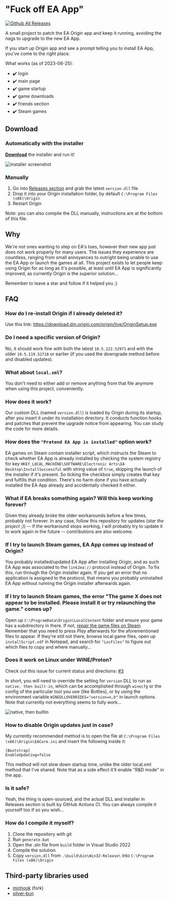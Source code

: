 # "Fuck off EA App"

[![Github All Releases](https://img.shields.io/github/downloads/p0358/Fuck_off_EA_App/total.svg)](https://github.com/p0358/Fuck_off_EA_App/releases)

A small project to patch the EA Origin app and keep it running, avoiding the nags to upgrade to the new EA App.

If you start up Origin app and see a prompt telling you to install EA App, you've come to the right place.

What works (as of 2023-06-25):
* ✔️ login
* ✔️ main page
* ✔️ game startup
* ✔️ game downloads
* ✔️ friends section
* ✔️ Steam games

## Download

### Automatically with the installer

**[Download](https://github.com/p0358/Fuck_off_EA_App/releases/download/v2/Fuck_off_EA_App_installer.exe)** the installer and run it!

![installer screenshot](https://github.com/p0358/Fuck_off_EA_App/assets/5182588/1ab48e7b-e160-4248-a59a-31eb25a5b764)

### Manually

1. Go into [Releases section](https://github.com/p0358/Fuck_off_EA_App/releases) and grab the latest `version.dll` file
2. Drop it into your Origin installation folder, by default `C:\Program Files (x86)\Origin`
3. Restart Origin

Note: you can also compile the DLL manually, instructions are at the bottom of this file.

## Why

We're not ones wanting to step on EA's toes, however their new app just does not work properly for many users. The issues they experience are countless, ranging from small annoyances to outright being unable to use the EA App or launch the games at all. This project exists to let people keep using Origin for as long as it's possible, at least until EA App is significantly improved, as currently Origin is the superior solution...

Remember to leave a star and follow if it helped you ;)

## FAQ

### How do I re-install Origin if I already deleted it?

Use this link: https://download.dm.origin.com/origin/live/OriginSetup.exe

### Do I need a specific version of Origin?

No, it should work fine with both the latest `10.5.122.52971` and with the older `10.5.119.52718` or earlier (if you used the downgrade method before and disabled updates).

### What about `local.xml`?

You don't need to either add or remove anything from that file anymore when using this project, conveniently.

### How does it work?

Our custom DLL (named `version.dll`) is loaded by Origin during its startup, after you insert it under its installation directory. It conducts function hooks and patches that prevent the upgrade notice from appearing. You can study the code for more details.

### How does the `"Pretend EA App is installed"` option work?

EA games on Steam contain installer script, which instructs the Steam to check whether EA App is already installed by checking the system registry for key `HKEY_LOCAL_MACHINE\SOFTWARE\Electronic Arts\EA Desktop\InstallSuccessful` with string value of `true`, skipping the launch of the installer if it's present. So ticking the checkbox simply creates that key and fulfills that condition. There's no harm done if you have actually installed the EA App already and accidentally checked it either.

### What if EA breaks something again? Will this keep working forever?

Given they already broke the older workarounds before a few times, probably not forever. In any case, follow this repository for updates (*star the project ;)*) -- if the workaround stops working, I will probably try to update it to work again in the future -- contributions are also welcome.

### If I try to launch Steam games, EA App comes up instead of Origin?

You probably installed/updated EA App after installing Origin, and as such EA App was associated to the `link2ea://` protocol instead of Origin. To fix this, run through the Origin installer again. If you get an error that no application is assigned to the protocol, that means you probably uninstalled EA App without running the Origin installer afterwards again.

### If I try to launch Steam games, the error "The game X does not appear to be installed. Please install it or try relaunching the game." comes up?

Open up `C:\ProgramData\Origin\LocalContent` folder and ensure your game has a subdirectory in there. If not, [repair the game files on Steam](https://help.steampowered.com/faqs/view/0C48-FCBD-DA71-93EB). Remember that you need to press *Play* afterwards for the aforementioned files to appear. If they're still not there, browse local game files, open up `installScript.vdf` in Notepad, and search for `"LocFiles"` to figure out which files to copy and where manually...

### Does it work on Linux under WINE/Proton?

Check out this issue for current status and directions: [#3](https://github.com/p0358/Fuck_off_EA_App/issues/3)

In short, you will need to override the setting for `version` DLL to run as `native, then built-in`, which can be accomplished through `winecfg` or the config of the particular tool you use (like Bottles), or by using the environment variable `WINEDLLOVERRIDES="version=n,b"` in launch options. Note that currently not everything seems to fully work...

![native, then builtin](https://github.com/p0358/Fuck_off_EA_App/assets/5182588/7094bd2d-c8f9-4ec8-b841-ef7ff7c3afd6)

### How to disable Origin updates just in case?

My currently recommended method is to open the file at `C:\Program Files (x86)\Origin\EACore.ini` and insert the following inside it:
```
[Bootstrap]
EnableUpdating=false
```
This method will not slow down startup time, unlike the older local.xml method that I've shared. Note that as a side effect it'll enable "R&D mode" in the app.

### Is it safe?

Yeah, the thing is open-sourced, and the actual DLL and installer in Releases section is built by GitHub Actions CI. You can always compile it yourself too if so you wish...

### How do I compile it myself?

1. Clone the repository with git
2. Run `generate.bat`
3. Open the .sln file from `build` folder in Visual Studio 2022
4. Compile the solution
5. Copy `version.dll` from `.\build\bin\Win32-Release\` into `C:\Program Files (x86)\Origin`

## Third-party libraries used

* [minhook](https://github.com/TFORevive/minhook) (fork)
* [silver-bun](https://github.com/IcePixelx/silver-bun)
